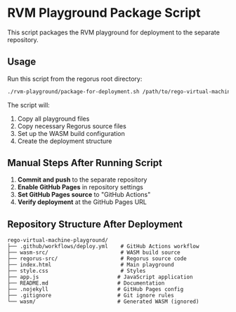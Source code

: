 # RVM Playground Package Script

This script packages the RVM playground for deployment to the separate repository.

## Usage

Run this script from the regorus root directory:

```bash
./rvm-playground/package-for-deployment.sh /path/to/rego-virtual-machine-playground
```

The script will:
1. Copy all playground files
2. Copy necessary Regorus source files  
3. Set up the WASM build configuration
4. Create the deployment structure

## Manual Steps After Running Script

1. **Commit and push** to the separate repository
2. **Enable GitHub Pages** in repository settings
3. **Set GitHub Pages source** to "GitHub Actions"
4. **Verify deployment** at the GitHub Pages URL

## Repository Structure After Deployment

```
rego-virtual-machine-playground/
├── .github/workflows/deploy.yml    # GitHub Actions workflow
├── wasm-src/                       # WASM build source
├── regorus-src/                    # Regorus source code
├── index.html                      # Main playground
├── style.css                       # Styles
├── app.js                         # JavaScript application
├── README.md                      # Documentation
├── .nojekyll                      # GitHub Pages config
├── .gitignore                     # Git ignore rules
└── wasm/                          # Generated WASM (ignored)
```